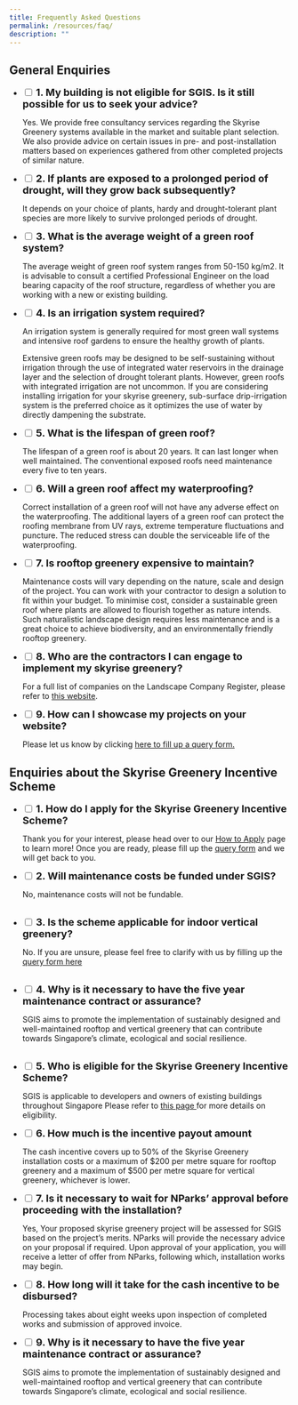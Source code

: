 ```yaml
---
title: Frequently Asked Questions
permalink: /resources/faq/
description: ""
---
```

## General Enquiries
<ul class="jekyllcodex_accordion">
<li>
    <input id="accordion1" type="checkbox">
    <label for="accordion1"><font size="4"><b>
			1.	My building is not eligible for SGIS. Is it still possible for us to seek your advice?</b></font>
</label>
    <div>
      <p>Yes. We provide free consultancy services regarding the Skyrise Greenery systems available in the market and suitable plant selection. We also provide advice on certain issues in pre- and post-installation matters based on experiences gathered from other completed projects of similar nature.</p>
         </div>
</li>
<li>
    <input id="accordion2" type="checkbox">
    <label for="accordion2"><font size="4"><b>
		2.	If plants are exposed to a prolonged period of drought, will they grow back subsequently?</b></font>
</label>
    <div>
      <p>It depends on your choice of plants, hardy and drought-tolerant plant species are more likely to survive prolonged periods of drought.</p>
         </div>
</li>
	<li>
    <input id="accordion3" type="checkbox">
    <label for="accordion3"><font size="4"><b>    
		3.	What is the average weight of a green roof system?
</b></font><font color="green">
</font></label>
    <div>
      <p>The average weight of green roof system ranges from 50-150 kg/m2. It is advisable to consult a certified Professional Engineer on the load bearing capacity of the roof structure, regardless of whether you are working with a new or existing building.</p>
         </div>
</li>
	<li>
    <input id="accordion4" type="checkbox">
    <label for="accordion4"><font size="4"><b>    
4.	Is an irrigation system required?
</b></font><font color="green">
</font></label>
    <div>
      <p>An irrigation system is generally required for most green wall systems and intensive roof gardens to ensure the healthy growth of plants. </p><p>Extensive green roofs may be designed to be self-sustaining without irrigation through the use of integrated water reservoirs in the drainage layer and the selection of drought tolerant plants. However, green roofs with integrated irrigation are not uncommon. If you are considering installing irrigation for your skyrise greenery, sub-surface drip-irrigation system is the preferred choice as it optimizes the use of water by directly dampening the substrate.
</p>
         </div>
</li>
		<li>
    <input id="accordion5" type="checkbox">
    <label for="accordion5"><font size="4"><b>    
5.	What is the lifespan of green roof?
</b></font>
</label>
    <div>
      <p>The lifespan of a green roof is about 20 years. It can last longer when well maintained. The conventional exposed roofs need maintenance every five to ten years.
</p>
         </div>
</li>
	<li>
    <input id="accordion6" type="checkbox">
    <label for="accordion6"><font size="4"><b>    
6.	Will a green roof affect my waterproofing?
</b></font>
</label>
    <div>
      <p>Correct installation of a green roof will not have any adverse effect on the waterproofing. The additional layers of a green roof can protect the roofing membrane from UV rays, extreme temperature fluctuations and puncture. The reduced stress can double the serviceable life of the waterproofing.
</p>
         </div>
</li>
	<li>
    <input id="accordion7" type="checkbox">
    <label for="accordion7"><font size="4"><b>    
7.	Is rooftop greenery expensive to maintain?
</b></font>
</label>
    <div>
      <p>Maintenance costs will vary depending on the nature, scale and design of the project. You can work with your contractor to design a solution to fit within your budget. To minimise cost, consider a sustainable green roof where plants are allowed to flourish together as nature intends. Such naturalistic landscape design requires less maintenance and is a great choice to achieve biodiversity, and an environmentally friendly rooftop greenery.
</p>
         </div>
</li><li>
    <input id="accordion8" type="checkbox">
    <label for="accordion8"><font size="4"><b>    
8.	Who are the contractors I can engage to implement my skyrise greenery?
</b></font>
</label>
    <div>
      <p> For a full list of companies on the Landscape Company Register, please refer to <a href="https://www.nparks.gov.sg/Cuge/Resources/Landscape%20Company%20Register%20(LCR)%20list">this website</a>. 
</p>
         </div>
</li>
<li>
    <input id="accordion9" type="checkbox">
    <label for="accordion9"><font size="4"><b>    
9.	How can I showcase my projects on your website?
</b></font>
</label>
    <div>
      <p> Please let us know by clicking <a href="https://form.gov.sg/5febdf5027a5850012d2848c">here to fill up a query form.</a> 
</p>
         </div>
</li></ul>

## Enquiries about the Skyrise Greenery Incentive Scheme 
<ul class="jekyllcodex_accordion">
<li>
    <input id="accordion11" type="checkbox">
    <label for="accordion11"><font size="4"><b>
			1.	How do I apply for the Skyrise Greenery Incentive Scheme?</b></font>
</label>
    <div>
      <p>Thank you for your interest, please head over to our <a href="/incentive-scheme/apply/"> How to Apply</a> page to learn more! Once you are ready, please fill up the <a href="https://form.gov.sg/5cee3b050a5be80010bd5a73">query form</a> 
 and we will get back to you. </p>
         </div>
</li>
<li>
    <input id="accordion12" type="checkbox">
    <label for="accordion12"><font size="4"><b>
		2.	Will maintenance costs be funded under SGIS?</b></font>
</label>
    <div>
      <p>No, maintenance costs will not be fundable.</p><br>
         </div>
</li>
	<li>
    <input id="accordion13" type="checkbox">
    <label for="accordion13"><font size="4"><b>    
		3.	Is the scheme applicable for indoor vertical greenery?
</b></font><font color="green">
</font></label>
    <div>
      <p>No. If you are unsure, please feel free to clarify with us by filling up the <a href="https://form.gov.sg/5cee3b050a5be80010bd5a73">query form here</a></p><br>
         </div>
</li>
	<li>
    <input id="accordion14" type="checkbox">
    <label for="accordion14"><font size="4"><b>    
4.	Why is it necessary to have the five year maintenance contract or assurance?
</b></font><font color="green">
</font></label>
    <div>
      <p>SGIS aims to promote the implementation of sustainably designed and well-maintained rooftop and vertical greenery that can contribute towards Singapore’s climate, ecological and social resilience. 
</p><br>
         </div>
</li>
		<li>
    <input id="accordion15" type="checkbox">
    <label for="accordion15"><font size="4"><b>    
5.	Who is eligible for the Skyrise Greenery Incentive Scheme?
</b></font>
</label>
    <div>
      <p>SGIS is applicable to developers and owners of existing buildings throughout Singapore 
Please refer to  <a href="https://www.skyrisegreenery.nparks.gov.sg/incentive-scheme/about/">this page </a> for more details on eligibility.

</p>
         </div>
</li>
	<li>
    <input id="accordion16" type="checkbox">
    <label for="accordion16"><font size="4"><b>    
6.	How much is the incentive payout amount
</b></font>
</label>
    <div>
      <p>The cash incentive covers up to 50% of the Skyrise Greenery installation costs or a maximum of $200 per metre square for rooftop greenery and a maximum of $500 per metre square for vertical greenery, whichever is lower.
</p>
         </div>
</li>
	<li>
    <input id="accordion17" type="checkbox">
    <label for="accordion17"><font size="4"><b>    
7.	Is it necessary to wait for NParks’ approval before proceeding with the installation?
</b></font>
</label>
    <div>
      <p> Yes, Your proposed skyrise greenery project will be assessed for SGIS based on the project’s merits. NParks will provide the necessary advice on your proposal if required. Upon approval of your application, you will receive a letter of offer from NParks, following which, installation works may begin.
</p>
         </div>
</li>
	<li>
    <input id="accordion18" type="checkbox">
    <label for="accordion18"><font size="4"><b>    
8.	How long will it take for the cash incentive to be disbursed?
</b></font>
</label>
    <div>
      <p> Processing takes about eight weeks upon inspection of completed works and submission of approved invoice.
</p>
         </div>
</li>	<li>
    <input id="accordion19" type="checkbox">
    <label for="accordion19"><font size="4"><b>    
9.	Why is it necessary to have the five year maintenance contract or assurance?
</b></font>
</label>
    <div>
      <p> SGIS aims to promote the implementation of sustainably designed and well-maintained rooftop and vertical greenery that can contribute towards Singapore’s climate, ecological and social resilience. 
</p>
         </div>
</li></ul>